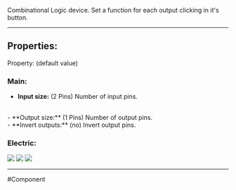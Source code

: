 Combinational Logic device.
Set a function for each output clicking in it's button.

---

## Properties:
Property: (default value)

### Main:
- **Input size:** (2 Pins)
   Number of input pins.
<br>
- **Output size:** (1 Pins)
   Number of output pins.
<br>
- **Invert outputs:** (no)
   Invert output pins.

### Electric:
![](Logic%20Components#Inputs)
![](Logic%20Components#Outputs)
![](Logic%20Components#Edges)

---

#Component 